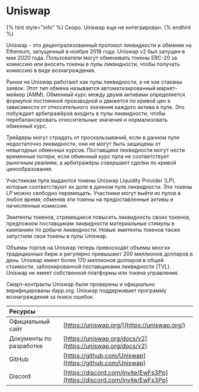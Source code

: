 # Uniswap

{% hint style="info" %}
Скоро. Uniswap еще не интегрирован.
{% endhint %}

Uniswap - это децентрализованный протокол ликвидности и обменик на Ethereum, запущенный в ноябре 2018 года. Uniswap v2 был запущен в мае 2020 года. Пользователи могут обменивать токены ERC-20 за комиссию или вносить токены в пулы ликвидности, чтобы получать комиссию в виде вознаграждения.

Рынки на Uniswap работают как пулы ликвидности, а не как стаканы заявок. Этот тип обмена называется автоматизированный маркет-мейкер \(AMM\). Обменный курс между двумя активами определяется формулой постоянной производной и движется по кривой цен в зависимости от относительного значения каждого актива в пуле. Это побуждает арбитражёров входить в пулы ликвидности, чтобы перебалансировать относительные значения и нормализовать обменный курс.

Трейдеры могут страдать от проскальзываний, если в данном пуле недостаточно ликвидности, они не могут быть защищены от невыгодных обменных курсов. Поставщики ликвидности могут нести временные потери, если обменный курс пула не соответствует рыночным реалиям, а арбитражёры совершают сделки по кривой ценообразования.

Участникам пула выдаются токены Uniswap Liquidity Provider \(LP\), которые соответствуют их доле в данном пуле ликвидности. Эти токены LP можно свободно перемещать. Участники могут выйти из пулов в любое время, обменяв эти токены на предоставленные активы и начисленные комиссии.

Эмитенты токенов, стремящиеся повысить ликвидность своих токенов, предложили поставщикам ликвидности материальные стимулы в кампаниях по добыче ликвидности. Новые эмитенты токенов также запустили свои токены в пулы Uniswap.

Объемы торгов на Uniswap теперь превосходят объемы многих традиционных бирж и регулярно превышают 200 миллионов долларов в день. Uniswap имеет более 170 миллионов долларов в общей стоимости, заблокированной поставщиками ликвидности \(TVL)\. Uniswap не имеет собственной платформы или токена управления.

Смарт-контракты Uniswap были проверены и официально верифицированы dapp.org. Uniswap поддерживает программу вознаграждения за поиск ошибок.

| Ресурсы                 |                                                                          |
|:----------------------- |:------------------------------------------------------------------------ |
| Официальный сайт        | [https://uniswap.org/](https://uniswap.org/)                             |
| Документы по разработке | [https://uniswap.org/docs/v2](https://uniswap.org/docs/v2)               |
| GitHub                  | [https://github.com/Uniswap](https://github.com/Uniswap)                 |
| Discord                 | [https://discord.com/invite/EwFs3Pp](https://discord.com/invite/EwFs3Pp) |

